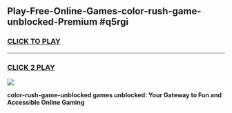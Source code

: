 
## Play-Free-Online-Games-color-rush-game-unblocked-Premium #q5rgi
<h3>
<a href="https://premium.freeplayer.one?title=color-rush-game-unblocked&ref=8M">CLICK TO PLAY</a></h3>
<hr>

<h3>
<a href="https://premium.freeplayer.one?title=color-rush-game-unblocked&ref=8M">CLICK 2 PLAY</a>
  
</h3>

<a href="https://premium.freeplayer.one?title=color-rush-game-unblocked&ref=8M"><img src="https://clearcache.store/games.png"></a>


**color-rush-game-unblocked games unblocked: Your Gateway to Fun and Accessible Online Gaming**

